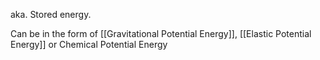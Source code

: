 aka. Stored energy. 

Can be in the form of [[Gravitational Potential Energy]], [[Elastic Potential Energy]] or Chemical Potential Energy